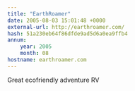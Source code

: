```yaml
---
title: "EarthRoamer"
date: 2005-08-03 15:01:48 +0000
external-url: http://earthroamer.com/
hash: 51a230eb64f86dfde9ad5d6a0ea9ffb4
annum:
    year: 2005
    month: 08
hostname: earthroamer.com
---
```


Great ecofriendly adventure RV
